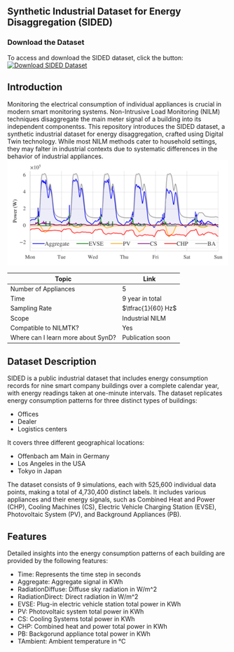 ## Synthetic Industrial Dataset for Energy Disaggregation (SIDED)

### Download the Dataset
To access and download the SIDED dataset, click the button:
[![Download SIDED Dataset](https://img.shields.io/badge/Download-Dataset-blue.svg)](https://figshare.com/s/f824da90af2d8318de6a)


## Introduction
Monitoring the electrical consumption of individual appliances is crucial in modern smart monitoring systems. Non-Intrusive Load Monitoring (NILM) techniques disaggregate the main meter signal of a building into its independent componentss. This repository introduces the SIDED dataset, a synthetic industrial dataset for energy disaggregation, crafted using Digital Twin technology. While most NILM methods cater to household settings, they may falter in industrial contexts due to systematic differences in the behavior of industrial appliances.
![Example data of one week of energy consumption for Office configuration in the Offenbach location.](Img/1440-1.png)

| Topic                                      | Link                                          |
|--------------------------------------------|-----------------------------------------------|
| Number of Appliances                       | 5                                             |
| Time                                       | 9 year in total                               |
| Sampling Rate                              | $\tfrac{1}{60} Hz$                            |
| Scope                                      | Industrial NILM                               |
| Compatible to NILMTK?                      | Yes                                           |
| Where can I learn more about SynD?         | Publication soon                              |


## Dataset Description
SIDED is a public industrial dataset that includes energy consumption records for nine smart company buildings over a complete calendar year, with energy readings taken at one-minute intervals. The dataset replicates energy consumption patterns for three distinct types of buildings:
- Offices
- Dealer
- Logistics centers

It covers three different geographical locations:
- Offenbach am Main in Germany
- Los Angeles in the USA
- Tokyo in Japan

The dataset consists of 9 simulations, each with 525,600 individual data points, making a total of 4,730,400 distinct labels. It includes various appliances and their energy signals, such as Combined Heat and Power (CHP), Cooling Machines (CS), Electric Vehicle Charging Station (EVSE), Photovoltaic System (PV), and Background Appliances (PB).

## Features
Detailed insights into the energy consumption patterns of each building are provided by the following features:

- Time: Represents the time step in seconds
- Aggregate: Aggregate signal in KWh
- RadiationDiffuse: Diffuse sky radiation in W/m^2
- RadiationDirect: Direct radiation in W/m^2
- EVSE: Plug-in electric vehicle station total power in KWh
- PV: Photovoltaic system total power in KWh
- CS: Cooling Systems total power in  KWh
- CHP: Combined heat and power total power in  KWh
- PB: Backgorund appliance total power in  KWh
- TAmbient: Ambient temperature in °C		

